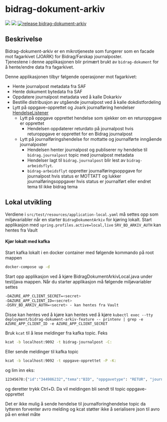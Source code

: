 # bidrag-dokument-arkiv
![](https://github.com/navikt/bidrag-dokument-arkiv/workflows/continuous%20integration/badge.svg)
![](https://github.com/navikt/bidrag-dokument-arkiv/workflows/test%20build%20on%20pull%20request/badge.svg)
[![release bidrag-dokument-arkiv](https://github.com/navikt/bidrag-dokument-arkiv/actions/workflows/release.yaml/badge.svg)](https://github.com/navikt/bidrag-dokument-arkiv/actions/workflows/release.yaml)

## Beskrivelse

Bidrag-dokument-arkiv er en mikrotjeneste som fungerer som en facade mot fagarkivet (JOARK) for Bidrag/Farskap journalposter.<br/>
Tjenestene i denne applikasjonen blir primært brukt av `bidrag-dokument` for å hente/endre data fra fagarkivet.

Denne applikasjonen tilbyr følgende operasjoner mot fagarkivet:

* Hente journalpost metadata fra SAF
* Hente dokument bytedata fra SAF
* Oppdatere journalpost metadata ved å kalle Dokarkiv
* Bestille distribusjon av utgående journalpost ved å kalle dokdistfordeling
* Lytt på oppgave-opprettet og Joark journalføring hendelser [HendelseListener](src/main/java/no/nav/bidrag/dokument/arkiv/kafka/HendelseListener.java)
  * Lytt på oppgave opprettet hendelse som sjekker om en returoppgave er opprettet
    * Hendelsen oppdaterer returdato på journalpost hvis returoppgave er opprettet for en Bidrag journalpost
  * Lytt på journalføringshendelse for mottatte og journalførte inngående journalposter
    * Hendelsen henter journalpost og publiserer ny hendelse til `bidrag.journalpost` topic med journalpost metadata
    * Hendelser lagt til `bidrag.journalpost` blir lest av `bidrag-arbeidsflyt`.
    * `bidrag-arbeidsflyt` oppretter journalføringsoppgave for journalpost hvis status er MOTTATT og lukker journalføringsoppgaver hvis status er journalført eller endret tema til ikke bidrag tema

## Lokal utvikling
Verdiene i `src/test/resources/application-local.yaml` må settes opp som miljøvariabler når en starter
`BidragDokumentArkiv` for kjøring lokalt. Start applikasjon med `spring.profiles.active=local,live`
`SRV_BD_ARKIV_AUTH` kan hentes fra Vault

#### Kjør lokalt med kafka
Start kafka lokalt i en docker container med følgende kommando på root mappen
````bash
docker-compose up -d
````
Start opp applikasjon ved å kjøre BidragDokumentArkivLocal.java under test/java mappen.
Når du starter applikasjon må følgende miljøvariabler settes
```bash
-DAZURE_APP_CLIENT_SECRET=<secret>
-DAZURE_APP_CLIENT_ID=<secret>
-DSRV_BD_ARKIV_AUTH=<secret> - kan hentes fra Vault
```
Disse kan hentes ved å kjøre kan hentes ved å kjøre `kubectl exec --tty deployment/bidrag-dokument-arkiv-feature -- printenv | grep -e AZURE_APP_CLIENT_ID -e AZURE_APP_CLIENT_SECRET`

Bruk `kcat` til å lese meldinger fra kafka topic. Feks

````bash
kcat -b localhost:9092 -t bidrag-journalpost -C:
````

Eller sende meldinger til kafka topic
````bash
kcat -b localhost:9092 -t oppgave-opprettet -P -K:
````
og lim inn eks:
```bash
12345678:{"id":"344986232","tema":"BID", "oppgavetype": "RETUR", "journalpostId": "525112325", "versjon": "1"}
```
og deretter trykk Ctrl+D. Da vil meldingen bli sendt til topic oppgave-opprettet

Det er ikke mulig å sende hendelse til journalforinghendelse topic da lytteren forventer avro melding og kcat støtter ikke å serialisere json til avro på en enkel måte